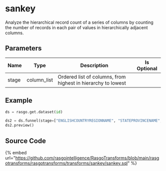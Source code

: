 

# sankey

Analyze the hierarchical record count of a series of columns by counting the number of records in each pair of values in hierarchically adjacent columns.

## Parameters

| Name  |    Type     |                         Description                          | Is Optional |
| ----- | ----------- | ------------------------------------------------------------ | ----------- |
| stage | column_list | Ordered list of columns, from highest in hierarchy to lowest |             |


## Example

```python
ds = rasgo.get.dataset(id)

ds2 = ds.funnel(stage=["ENGLISHCOUNTRYREGIONNAME", "STATEPROVINCENAME", "CITY"])
ds2.preview()

```

## Source Code

{% embed url="https://github.com/rasgointelligence/RasgoTransforms/blob/main/rasgotransforms/rasgotransforms/transforms/sankey/sankey.sql" %}

